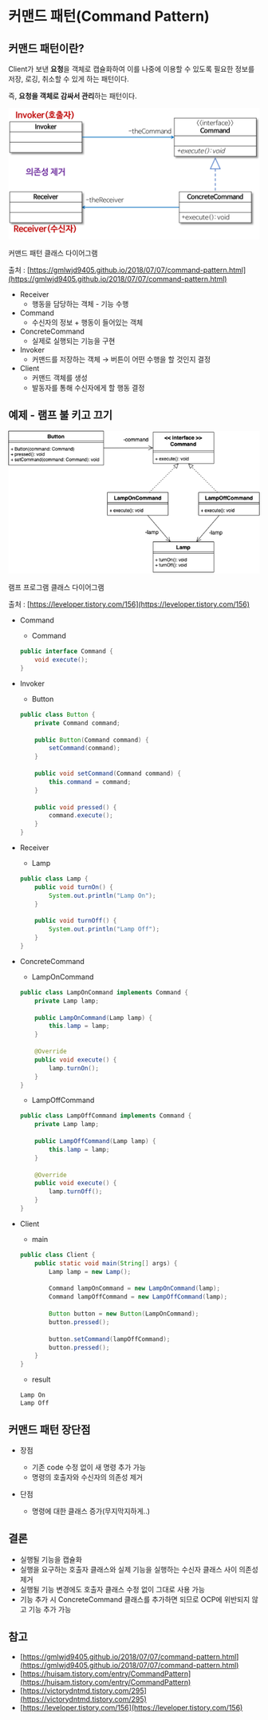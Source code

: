# 커맨드 패턴(Command Pattern)

## 커맨드 패턴이란?

Client가 보낸 **요청**을 객체로 캡슐화하여 이를 나중에 이용할 수 있도록 필요한 정보를 저장, 로깅, 취소할 수 있게 하는 패턴이다.

즉, **요청을 객체로 감싸서 관리**하는 패턴이다.

![커맨드 패턴 클래스 다이어그램](../assets/command.png)

커맨드 패턴 클래스 다이어그램

출처 : [https://gmlwjd9405.github.io/2018/07/07/command-pattern.html](https://gmlwjd9405.github.io/2018/07/07/command-pattern.html)

- Receiver
    - 행동을 담당하는 객체 - 기능 수행
- Command
    - 수신자의 정보 + 행동이 들어있는 객체
- ConcreteCommand
    - 실제로 실행되는 기능을 구현
- Invoker
    - 커맨드를 저장하는 객체 → 버튼이 어떤 수행을 할 것인지 결정
- Client
    - 커맨드 객체를 생성
    - 발동자를 통해 수신자에게 할 행동 결정

## 예제 - 램프 불 키고 끄기

![램프 프로그램 클래스 다이어그램](../assets/command2.png)

램프 프로그램 클래스 다이어그램

출처 : [https://leveloper.tistory.com/156](https://leveloper.tistory.com/156)

- Command
    - Command
    
    ```java
    public interface Command {
    	void execute();
    }
    ```
    

- Invoker
    - Button
    
    ```java
    public class Button {
    	private Command command;
    
    	public Button(Command command) {
    		setCommand(command);
    	}
    
    	public void setCommand(Command command) {
    		this.command = command;
    	}
    
    	public void pressed() {
    		command.execute();
    	}
    }
    ```
    

- Receiver
    - Lamp
    
    ```java
    public class Lamp {
    	public void turnOn() {
    		System.out.println("Lamp On");
    	}
    
    	public void turnOff() {
    		System.out.println("Lamp Off");
    	}
    }
    ```
    

- ConcreteCommand
    - LampOnCommand
    
    ```java
    public class LampOnCommand implements Command {
    	private Lamp lamp;
    
    	public LampOnCommand(Lamp lamp) {
    		this.lamp = lamp;
    	}
    
    	@Override
    	public void execute() {
    		lamp.turnOn();
    	}
    }
    ```
    
    - LampOffCommand
    
    ```java
    public class LampOffCommand implements Command {
    	private Lamp lamp;
    
    	public LampOffCommand(Lamp lamp) {
    		this.lamp = lamp;
    	}
    
    	@Override
    	public void execute() {
    		lamp.turnOff();
    	}
    }
    ```
    

- Client
    - main
    
    ```java
    public class Client {
    	public static void main(String[] args) {
    		Lamp lamp = new Lamp();
    
    		Command lampOnCommand = new LampOnCommand(lamp);
    		Command lampOffCommand = new LampOffCommand(lamp);
    
    		Button button = new Button(LampOnCommand);
    		button.pressed();
    
    		button.setCommand(lampOffCommand);
    		button.pressed();
    	}
    }
    ```
    
    - result
    
    ```
    Lamp On
    Lamp Off
    ```
    

## 커맨드 패턴 장단점

- 장점
    - 기존 code 수정 없이 새 명령 추가 가능
    - 명령의 호출자와 수신자의 의존성 제거
    
- 단점
    - 명령에 대한 클래스 증가(무지막지하게..)

## 결론

- 실행될 기능을 캡슐화
- 실행을 요구하는 호출자 클래스와 실제 기능을 실행하는 수신자 클래스 사이 의존성 제거
- 실행될 기능 변경에도 호출자 클래스 수정 없이 그대로 사용 가능
- 기능 추가 시 ConcreteCommand 클래스를 추가하면 되므로 OCP에 위반되지 않고 기능 추가 가능

## 참고

- [https://gmlwjd9405.github.io/2018/07/07/command-pattern.html](https://gmlwjd9405.github.io/2018/07/07/command-pattern.html)
- [https://huisam.tistory.com/entry/CommandPattern](https://huisam.tistory.com/entry/CommandPattern)
- [https://victorydntmd.tistory.com/295](https://victorydntmd.tistory.com/295)
- [https://leveloper.tistory.com/156](https://leveloper.tistory.com/156)